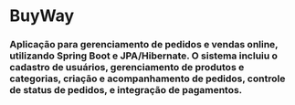 # BuyWay

### Aplicação para gerenciamento de pedidos e vendas online, utilizando Spring Boot e JPA/Hibernate. O sistema incluiu o cadastro de usuários, gerenciamento de produtos e categorias, criação e acompanhamento de pedidos, controle de status de pedidos, e integração de pagamentos.
